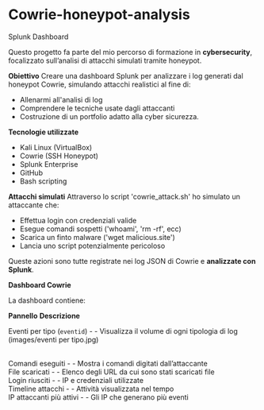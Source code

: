 # Cowrie-honeypot-analysis

Splunk Dashboard

Questo progetto fa parte del mio percorso di formazione in **cybersecurity**, focalizzato sull’analisi di attacchi simulati tramite honeypot.

**Obiettivo**
Creare una dashboard Splunk per analizzare i log generati dal honeypot Cowrie, simulando attacchi realistici al fine di:
- Allenarmi all'analisi di log
- Comprendere le tecniche usate dagli attaccanti
- Costruzione di un portfolio adatto alla cyber sicurezza.

**Tecnologie utilizzate**
- Kali Linux (VirtualBox)
- Cowrie (SSH Honeypot)
- Splunk Enterprise
- GitHub
- Bash scripting

**Attacchi simulati**
Attraverso lo script 'cowrie_attack.sh' ho simulato un attaccante che:
- Effettua login con credenziali valide
- Esegue comandi sospetti ('whoami', 'rm -rf', ecc)
- Scarica un finto malware ('wget malicious.site')
- Lancia uno script potenzialmente pericoloso

Queste azioni sono tutte registrate nei log JSON di Cowrie e **analizzate con Splunk**.

**Dashboard Cowrie**

La dashboard contiene:

**Pannello**                         **Descrizione**                                      

Eventi per tipo (`eventid`)  - - Visualizza il volume di ogni tipologia di log 
(images/eventi per tipo.jpg)

<br>Comandi eseguiti         - - Mostra i comandi digitati dall’attaccante
<br>File scaricati           - - Elenco degli URL da cui sono stati scaricati file
<br>Login riusciti           - - IP e credenziali utilizzate
<br>Timeline attacchi        - - Attività visualizzata nel tempo
<br>IP attaccanti più attivi - - Gli IP che generano più eventi




